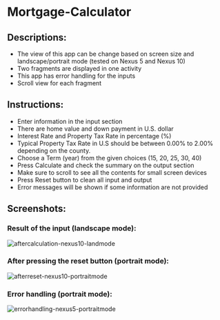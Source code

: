 # Mortgage-Calculator

## Descriptions:
- The view of this app can be change based on screen size and landscape/portrait mode (tested on Nexus 5 and Nexus 10)
- Two fragments are displayed in one activity
- This app has error handling for the inputs
- Scroll view for each fragment

## Instructions:
- Enter information in the input section
- There are home value and down payment in U.S. dollar
- Interest Rate and Property Tax Rate in percentage (%)
- Typical Property Tax Rate in U.S should be between 0.00% to 2.00% depending on the county.
- Choose a Term (year) from the given choices (15, 20, 25, 30, 40)
- Press Calculate and check the summary on the output section
- Make sure to scroll to see all the contents for small screen devices
- Press Reset button to clean all input and output
- Error messages will be shown if some information are not provided

## Screenshots:
### Result of the input (landscape mode):
![aftercalculation-nexus10-landmode](https://user-images.githubusercontent.com/21185752/41812122-d0402cae-76d1-11e8-9b34-5c337f297142.PNG)
### After pressing the reset button (portrait mode):
![afterreset-nexus10-portraitmode](https://user-images.githubusercontent.com/21185752/41812123-d0576b1c-76d1-11e8-9250-23840c15888f.PNG)
### Error handling (portrait mode):
![errorhandling-nexus5-portraitmode](https://user-images.githubusercontent.com/21185752/41812124-d06e3482-76d1-11e8-8b4b-38a8dbb5d0b0.PNG)
